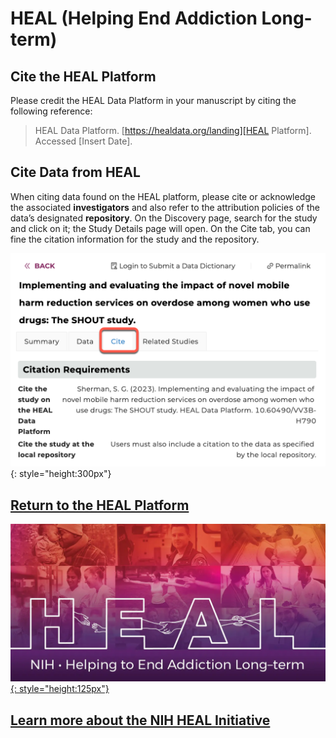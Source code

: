# HEAL (Helping End Addiction Long-term)

## Cite the HEAL Platform

Please credit the HEAL Data Platform in your manuscript by citing the following reference:

> HEAL Data Platform. [https://healdata.org/landing][HEAL Platform]. Accessed [Insert Date].

## Cite Data from HEAL

When citing data found on the HEAL platform, please cite or acknowledge the associated **investigators** and also refer to the attribution policies of the data’s designated **repository**. On the Discovery page, search for the study and click on it; the Study Details page will open. On the Cite tab, you can fine the citation information for the study and the repository.  

![HEAL cite ex][img HEAL cite ex]{: style="height:300px"}

## [Return to the HEAL Platform][HEAL Platform]

[![HEAL Logo][img HEAL logo]{: style="height:125px"}][HEAL Platform]

## [Learn more about the NIH HEAL Initiative][Org website]

<!-- Links and Images -->
[HEAL Platform]: https://healdata.org/landing
[Gen3.org]: https://gen3.org/
[img HEAL cite ex]: ./img/HEAL-cite-example.png
[img HEAL logo]: ./img/HEAL_Initiative.webp
[img Gen3 logo]: ./img/gen3blue.png
[Org website]: https://heal.nih.gov/
<!-- 
[doi link]: 
[pmid link]: 
[pmcid link]: 
-->
